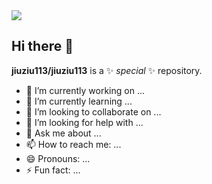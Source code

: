 <img src="https://capsule-render.vercel.app/api?type=shark&color=F5BB96&section=header&fontSize=90" />


## Hi there 👋


**jiuziu113/jiuziu113** is a ✨ _special_ ✨ repository.

- 🔭 I’m currently working on ...
- 🌱 I’m currently learning ...
- 👯 I’m looking to collaborate on ...
- 🤔 I’m looking for help with ...
- 💬 Ask me about ...
- 📫 How to reach me: ...
- 😄 Pronouns: ...
- ⚡ Fun fact: ...

